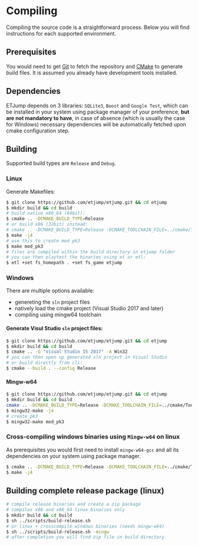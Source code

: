 # Compiling

Compiling the source code is a straightforward process. Below you will find instructions for each supported environment.

## Prerequisites

You would need to get [Git](https://git-scm.com/) to fetch the repository and [CMake](https://cmake.org/) to generate build files. It is assumed you already have development tools installed.

## Dependencies

ETJump depends on 3 libraries: `SQLite3`, `Boost` and `Google Test`, which can be installed in your system using package manager of your preference, __but are not mandatory to have__, in case of absence (which is usually the case for Windows) necessary dependencies will be automatically fetched upon cmake configuration step. 

## Building 

Supported build types are `Release` and `Debug`.

### Linux

Generate Makefiles:

```sh
$ git clone https://github.com/etjump/etjump.git && cd etjump
$ mkdir build && cd build
# build native x86_64 (64bit):
$ cmake .. -DCMAKE_BUILD_TYPE=Release
# or build x86 (32bit) instead:
# cmake .. -DCMAKE_BUILD_TYPE=Release -DCMAKE_TOOLCHAIN_FILE=../cmake/Toolchain-cross-x86-linux.cmake
$ make -j4
# use this to create mod pk3
$ make mod_pk3
# files are compiled within the build directory in etjump folder
# you can then playtest the binaries using et or etl:
$ etl +set fs_homepath . +set fs_game etjump
```

### Windows

There are multiple options available:
* genereting the `sln` project files
* natively load the cmake project (Visual Studio 2017 and later)
* compiling using mingw64 toolchain

#### Generate Visul Studio `sln` project files:

```sh
$ git clone https://github.com/etjump/etjump.git && cd etjump
$ mkdir build && cd build
$ cmake .. -G "Visual Studio 15 2017" -A Win32
# you can then open up generated sln project in Visual Studio 
# or build directly from cli:
$ cmake --build . --config Release
```

#### Mingw-w64

```sh
$ git clone https://github.com/etjump/etjump.git && cd etjump
$ mkdir build && cd build
cmake .. -DCMAKE_BUILD_TYPE=Release -DCMAKE_TOOLCHAIN_FILE=../cmake/Toolchain-cross-mingw-x86-windows.cmake -G "MinGW Makefiles"
$ mingw32-make -j4
# create pk3
$ mingw32-make mod_pk3
```

### Cross-compiling windows binaries using `Mingw-w64` on linux

As prerequisites you would first need to install `mingw-w64-gcc` and all its dependencies on your system using package manager.

```sh
$ cmake .. -DCMAKE_BUILD_TYPE=Release -DCMAKE_TOOLCHAIN_FILE=../cmake/Toolchain-cross-mingw-x86-linux.cmake
$ make -j4
```

## Building complete release package (linux) 

```sh
# compile release binaries and create a zip package
# compiles x86 and x86_64 linux binaries only
$ mkdir build && cd build
$ sh ../scripts/build-release.sh
# or linux + crosscompile windows binaries (needs mingw-w64)
$ sh ../scripts/build-release.sh -mingw
# after completion you will find zip file in build directory
```
